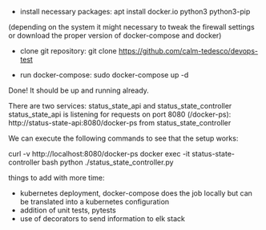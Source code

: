 
- install necessary packages:
apt install docker.io python3 python3-pip

(depending on the system it might necessary to tweak the firewall settings or download the proper version of docker-compose and docker)

- clone git repository:
git clone https://github.com/calm-tedesco/devops-test

- run docker-compose:
sudo docker-compose up -d

Done! It should be up and running already.

There are two services: status_state_api and status_state_controller
status_state_api is listening for requests on port 8080 (/docker-ps):
http://status-state-api:8080/docker-ps from status_state_controller

We can execute the following commands to see that the setup works:

curl -v http://localhost:8080/docker-ps
docker exec -it status-state-controller bash
python ./status_state_controller.py


things to add with more time:
- kubernetes deployment, docker-compose does the job locally but can be translated into a kubernetes configuration
- addition of unit tests, pytests
- use of decorators to send information to elk stack
